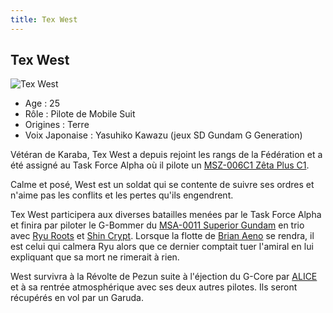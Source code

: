 ```yaml
---
title: Tex West
---
```


Tex West
--------


![Tex West](/images/stories/saga/sentinel/persos/texwest.jpg)
* Age : 25
* Rôle : Pilote de Mobile Suit
* Origines : Terre
* Voix Japonaise : Yasuhiko Kawazu (jeux SD Gundam G Generation)


Vétéran de Karaba, Tex West a depuis rejoint les rangs de la Fédération et a été assigné au Task Force Alpha où il pilote un [MSZ-006C1 Zêta Plus C1](uc/gundam-sentinel/msz-006c1-zeta-plus-c1.html).
  
Calme et posé, West est un soldat qui se contente de suivre ses ordres et n'aime pas les conflits et les pertes qu'ils engendrent. 


Tex West participera aux diverses batailles menées par le Task Force Alpha et finira par piloter le G-Bommer du [MSA-0011 Superior Gundam](uc/gundam-sentinel/msa-0011-s-gundam.html) en trio avec [Ryu Roots](uc/gundam-sentinel/ryu-roots.html) et [Shin Crypt](uc/gundam-sentinel/shin-crypt.html). Lorsque la flotte de [Brian Aeno](uc/gundam-sentinel/brian-aeno.html) se rendra, il est celui qui calmera Ryu alors que ce dernier comptait tuer l'amiral en lui expliquant que sa mort ne rimerait à rien. 


West survivra à la Révolte de Pezun suite à l'éjection du G-Core par [ALICE](uc/gundam-sentinel/alice.html) et à sa rentrée atmosphérique avec ses deux autres pilotes. Ils seront récupérés en vol par un Garuda.

